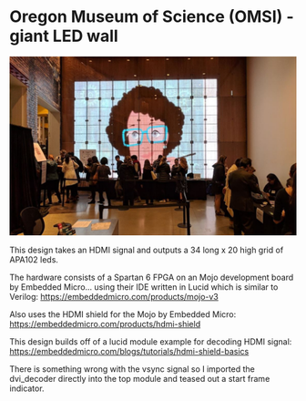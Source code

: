 # Oregon Museum of Science (OMSI) - giant LED wall

![splash](https://github.com/hydronics2/HDMI-to-FPGA-to-APA102-Pixels/blob/master/splash.JPG)



This design takes an HDMI signal and outputs a 34 long x 20 high grid of APA102 leds.

The hardware consists of a Spartan 6 FPGA on an Mojo development board by Embedded Micro... using their IDE written in Lucid which is similar to Verilog: https://embeddedmicro.com/products/mojo-v3

Also uses the HDMI shield for the Mojo by Embedded Micro: https://embeddedmicro.com/products/hdmi-shield

This design builds off of a lucid module example for decoding HDMI signal: https://embeddedmicro.com/blogs/tutorials/hdmi-shield-basics


There is something wrong with the vsync signal so I imported the dvi_decoder directly into the top module and teased out a start frame indicator.
